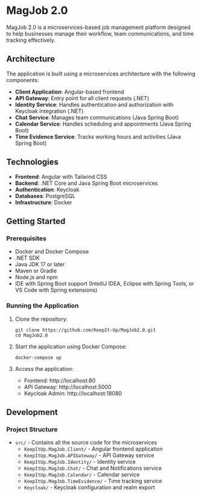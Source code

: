 # MagJob 2.0

MagJob 2.0 is a microservices-based job management platform designed to help businesses manage their workflow, team communications, and time tracking effectively.

## Architecture

The application is built using a microservices architecture with the following components:

- **Client Application**: Angular-based frontend
- **API Gateway**: Entry point for all client requests (.NET)
- **Identity Service**: Handles authentication and authorization with Keycloak integration (.NET)
- **Chat Service**: Manages team communications (Java Spring Boot)
- **Calendar Service**: Handles scheduling and appointments (Java Spring Boot)
- **Time Evidence Service**: Tracks working hours and activities (Java Spring Boot)

## Technologies

- **Frontend**: Angular with Tailwind CSS
- **Backend**: .NET Core and Java Spring Boot microservices
- **Authentication**: Keycloak
- **Databases**: PostgreSQL
- **Infrastructure**: Docker

## Getting Started

### Prerequisites

- Docker and Docker Compose
- .NET SDK
- Java JDK 17 or later
- Maven or Gradle
- Node.js and npm
- IDE with Spring Boot support (IntelliJ IDEA, Eclipse with Spring Tools, or VS Code with Spring extensions)

### Running the Application

1. Clone the repository:

   ```
   git clone https://github.com/KeepIt-Up/MagJob2.0.git
   cd MagJob2.0
   ```

2. Start the application using Docker Compose:

   ```
   docker-compose up
   ```

3. Access the application:
   - Frontend: http://localhost:80
   - API Gateway: http://localhost:5000
   - Keycloak Admin: http://localhost:18080

## Development

### Project Structure

- `src/` - Contains all the source code for the microservices
  - `KeepItUp.MagJob.Client/` - Angular frontend application
  - `KeepItUp.MagJob.APIGateway/` - API Gateway service
  - `KeepItUp.MagJob.Identity/` - Identity service
  - `KeepItUp.MagJob.Chat/` - Chat and Notifications service
  - `KeepItUp.MagJob.Calendar/` - Calendar service
  - `KeepItUp.MagJob.TimeEvidence/` - Time tracking service
  - `Keycloak/` - Keycloak configuration and realm export
